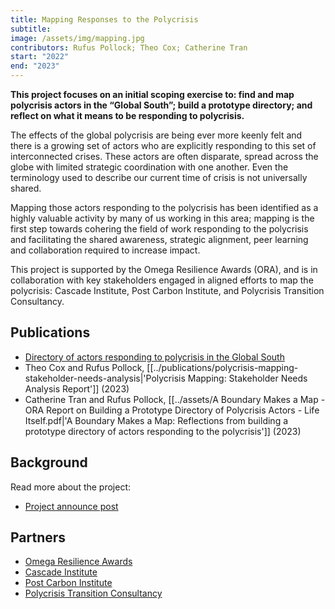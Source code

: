 ```yaml
---
title: Mapping Responses to the Polycrisis
subtitle: 
image: /assets/img/mapping.jpg
contributors: Rufus Pollock; Theo Cox; Catherine Tran
start: "2022"
end: "2023"
---
```

**This project focuses on an initial scoping exercise to: find and map polycrisis actors in the “Global South”; build a prototype directory; and reflect on what it means to be responding to polycrisis.** 

The effects of the global polycrisis are being ever more keenly felt and there is a growing set of actors who are explicitly responding to this set of interconnected crises. These actors are often disparate, spread across the globe with limited strategic coordination with one another. Even the terminology used to describe our current time of crisis is not universally shared. 

Mapping those actors responding to the polycrisis has been identified as a highly valuable activity by many of us working in this area; mapping is the first step towards cohering the field of work responding to the polycrisis and facilitating the shared awareness, strategic alignment, peer learning and collaboration required to increase impact.

This project is supported by the Omega Resilience Awards (ORA), and is in collaboration with key stakeholders engaged in aligned efforts to map the polycrisis: Cascade Institute, Post Carbon Institute, and Polycrisis Transition Consultancy.

## Publications

- [Directory of actors responding to polycrisis in the Global South](https://airtable.com/appihB5LGqUeA5bl5/shrLQk7H2HhKDmd6P/tbllP3ZWZvi9E1QaY)
- Theo Cox and Rufus Pollock, [[../publications/polycrisis-mapping-stakeholder-needs-analysis|'Polycrisis Mapping: Stakeholder Needs Analysis Report']] (2023)
- Catherine Tran and Rufus Pollock, [[../assets/A Boundary Makes a Map - ORA Report on Building a Prototype Directory of Polycrisis Actors - Life Itself.pdf|'A Boundary Makes a Map: Reflections from building a prototype directory of actors responding to the polycrisis']] (2023)

## Background

Read more about the project:
- [Project announce post](https://lifeitself.org/blog/2023/01/19/polycrisis-mapping-ORA-project)

## Partners

- [Omega Resilience Awards](https://omega.ngo/our-work/ora/)
- [Cascade Institute](https://cascadeinstitute.org/) 
- [Post Carbon Institute](https://www.postcarbon.org/)
- [Polycrisis Transition Consultancy](https://www.postcarbon.org/)